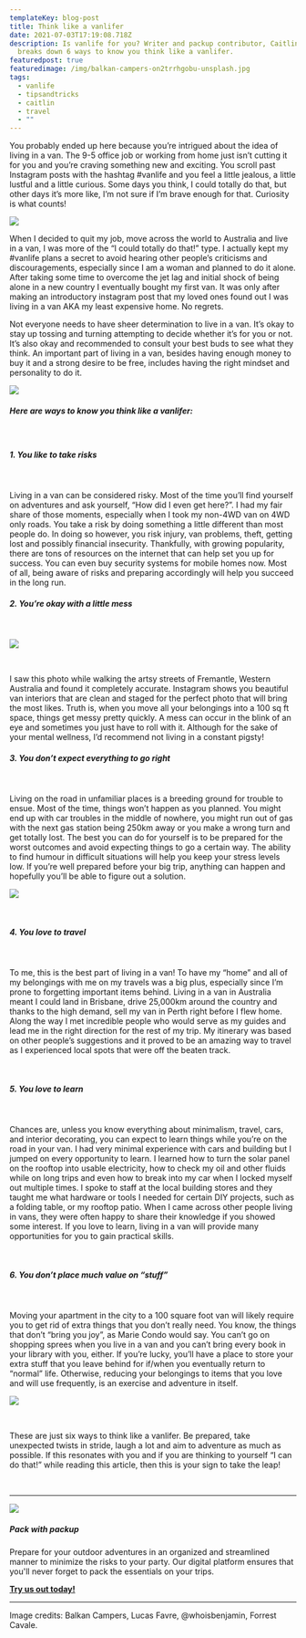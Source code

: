 ```yaml
---
templateKey: blog-post
title: Think like a vanlifer
date: 2021-07-03T17:19:08.718Z
description: Is vanlife for you? Writer and packup contributor, Caitlin Capa
  breaks down 6 ways to know you think like a vanlifer.
featuredpost: true
featuredimage: /img/balkan-campers-on2trrhgobu-unsplash.jpg
tags:
  - vanlife
  - tipsandtricks
  - caitlin
  - travel
  - ""
---
```

You probably ended up here because you’re intrigued about the idea of living in a van. The 9-5 office job or working from home just isn’t cutting it for you and you’re craving something new and exciting. You scroll past Instagram posts with the hashtag #vanlife and you feel a little jealous, a little lustful and a little curious. Some days you think, I could totally do that, but other days it’s more like, I’m not sure if I’m brave enough for that. Curiosity is what counts!

![](/img/img-7601.jpg)

When I decided to quit my job, move across the world to Australia and live in a van, I was more of the “I could totally do that!” type. I actually kept my #vanlife plans a secret to avoid hearing other people’s criticisms and discouragements, especially since I am a woman and planned to do it alone. After taking some time to overcome the jet lag and initial shock of being alone in a new country I eventually bought my first van. It was only after making an introductory instagram post that my loved ones found out I was living in a van AKA my least expensive home. No regrets. 

Not everyone needs to have sheer determination to live in a van. It’s okay to stay up tossing and turning attempting to decide whether it’s for you or not. It’s also okay and recommended to consult your best buds to see what they think. An important part of living in a van, besides having enough money to buy it and a strong desire to be free, includes having the right mindset and personality to do it. 

![](/img/lucas-favre-dakjbq-15ei-unsplash.jpg)

##### Here are ways to know you think like a vanlifer: 

<br />

##### **1. You like to take risks**

<br />

Living in a van can be considered risky. Most of the time you’ll find yourself on adventures and ask yourself, “How did I even get here?”. I had my fair share of those moments, especially when I took my non-4WD van on 4WD only roads. You take a risk by doing something a little different than most people do. In doing so however, you risk injury, van problems, theft, getting lost and possibly financial insecurity. Thankfully, with growing popularity, there are tons of resources on the internet that can help set you up for success. You can even buy security systems for mobile homes now. Most of all, being aware of risks and preparing accordingly will help you succeed in the long run.

##### **2. You’re okay with a little mess**

<br />

![](https://lh6.googleusercontent.com/1TWTNJfZF2i77WXQCTb8Lgnv3PzZApczU9tbwC8dyjw9mHz52peDbS6Tiyr1FpuvNzfwU8kGZIDzIj-WYCFDhGVc1WT9C-j2Jqc1IYWBz_ROfezk2PzeFtDp3eizdiA1-4B2gYk)

<br />

I saw this photo while walking the artsy streets of Fremantle, Western Australia and found it completely accurate. Instagram shows you beautiful van interiors that are clean and staged for the perfect photo that will bring the most likes. Truth is, when you move all your belongings into a 100 sq ft space, things get messy pretty quickly. A mess can occur in the blink of an eye and sometimes you just have to roll with it. Although for the sake of your mental wellness, I’d recommend not living in a constant pigsty!

##### **3. You don’t expect everything to go right**

<br />

Living on the road in unfamiliar places is a breeding ground for trouble to ensue. Most of the time, things won’t happen as you planned. You might end up with car troubles in the middle of nowhere, you might run out of gas with the next gas station being 250km away or you make a wrong turn and get totally lost. The best you can do for yourself is to be prepared for the worst outcomes and avoid expecting things to go a certain way. The ability to find humour in difficult situations will help you keep your stress levels low. If you’re well prepared before your big trip, anything can happen and hopefully you’ll be able to figure out a solution. 

![](/img/whoisbenjamin-y9yhm-yrmuq-unsplash.jpg)

<br />

##### **4. You love to travel**

<br />

To me, this is the best part of living in a van! To have my “home” and all of my belongings with me on my travels was a big plus, especially since I’m prone to forgetting important items behind. Living in a van in Australia meant I could land in Brisbane, drive 25,000km around the country and thanks to the high demand, sell my van in Perth right before I flew home. Along the way I met incredible people who would serve as my guides and lead me in the right direction for the rest of my trip. My itinerary was based on other people’s suggestions and it proved to be an amazing way to travel as I experienced local spots that were off the beaten track. 

<br />

##### **5. You love to learn**

<br />

Chances are, unless you know everything about minimalism, travel, cars, and interior decorating, you can expect to learn things while you’re on the road in your van. I had very minimal experience with cars and building but I jumped on every opportunity to learn. I learned how to turn the solar panel on the rooftop into usable electricity, how to check my oil and other fluids while on long trips and even how to break into my car when I locked myself out multiple times. I spoke to staff at the local building stores and they taught me what hardware or tools I needed for certain DIY projects, such as a folding table, or my rooftop patio. When I came across other people living in vans, they were often happy to share their knowledge if you showed some interest. If you love to learn, living in a van will provide many opportunities for you to gain practical skills. 

<br />

##### **6. You don’t place much value on “stuff”**

<br />

Moving your apartment in the city to a 100 square foot van will likely require you to get rid of extra things that you don’t really need. You know, the things that don’t “bring you joy”, as Marie Condo would say. You can’t go on shopping sprees when you live in a van and you can’t bring every book in your library with you, either. If you’re lucky, you’ll have a place to store your extra stuff that you leave behind for if/when you eventually return to “normal” life. Otherwise, reducing your belongings to items that you love and will use frequently, is an exercise and adventure in itself. 

![](/img/forrest-cavale-29sqsdfvn_a-unsplash.jpg)

<br />

These are just six ways to think like a vanlifer. Be prepared, take unexpected twists in stride, laugh a lot and aim to adventure as much as possible. If this resonates with you and if you are thinking to yourself “I can do that!” while reading this article, then this is your sign to take the leap! 

<br /><hr />



![](/img/0f1a2062-3.jpg)

##### **Pack with packup**

Prepare for your outdoor adventures in an organized and streamlined manner to minimize the risks to your party. Our digital platform ensures that you'll never forget to pack the essentials on your trips.

**[Try us out today!](/)**

<hr />

Image credits: Balkan Campers, Lucas Favre, @whoisbenjamin, Forrest Cavale.